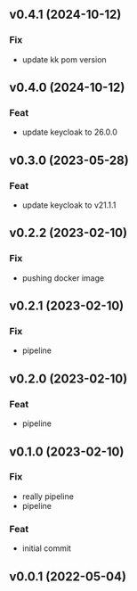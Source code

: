 ## v0.4.1 (2024-10-12)

### Fix

- update kk pom version

## v0.4.0 (2024-10-12)

### Feat

- update keycloak to 26.0.0

## v0.3.0 (2023-05-28)

### Feat

- update keycloak to v21.1.1

## v0.2.2 (2023-02-10)

### Fix

- pushing docker image

## v0.2.1 (2023-02-10)

### Fix

- pipeline

## v0.2.0 (2023-02-10)

### Feat

- pipeline

## v0.1.0 (2023-02-10)

### Fix

- really pipeline
- pipeline

### Feat

- initial commit

## v0.0.1 (2022-05-04)
